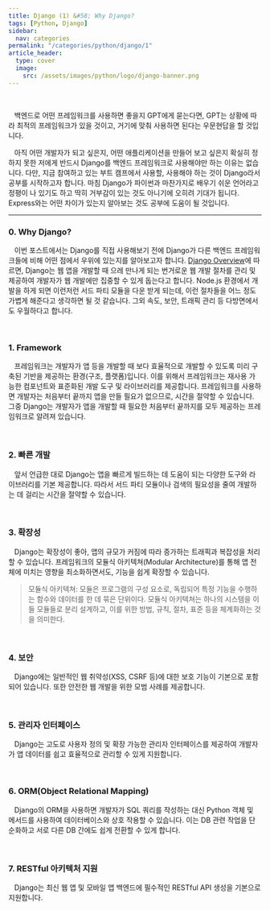 ```yaml
---
title: Django (1) &#58; Why Django?
tags: [Python, Django]
sidebar:
  nav: categories
permalink: "/categories/python/django/1"
article_header:
  type: cover
  image:
    src: /assets/images/python/logo/django-banner.png
---
```


<!--more-->

<br/>

&nbsp;&nbsp; 백엔드로 어떤 프레임워크를 사용하면 좋을지 GPT에게 묻는다면, GPT는 상황에 따라 최적의 프레임워크가 있을 것이고, 거기에 맞춰 사용하면 된다는 우문현답을 할 것입니다.

&nbsp;&nbsp; 아직 어떤 개발자가 되고 싶은지, 어떤 애플리케이션을 만들어 보고 싶은지 확실히 정하지 못한 저에게 반드시 Django를 백엔드 프레임워크로 사용해야만 하는 이유는 없습니다. 다만, 지금 참여하고 있는 부트 캠프에서 사용할, 사용해야 하는 것이 Django라서 공부를 시작하고자 합니다. 마침 Django가 파이썬과 마찬가지로 배우기 쉬운 언어라고 정평이 나 있기도 하고 딱히 거부감이 있는 것도 아니기에 오히려 기대가 됩니다. Express와는 어떤 차이가 있는지 알아보는 것도 공부에 도움이 될 것입니다.

---

### 0. Why Django?

&nbsp;&nbsp; 이번 포스트에서는 Django를 직접 사용해보기 전에 Django가 다른 백엔드 프레임워크들에 비해 어떤 점에서 우위에 있는지를 알아보고자 합니다. [Django Overview](https://www.djangoproject.com/start/overview/)에 따르면, Django는 웹 앱을 개발할 때 으레 만나게 되는 번거로운 웹 개발 절차를 관리 및 제공하여 개발자가 웹 개발에만 집중할 수 있게 돕는다고 합니다. Node.js 환경에서 개발을 하게 되면 이런저런 서드 파티 모듈을 다운 받게 되는데, 이런 절차들을 어느 정도 가볍게 해준다고 생각하면 될 것 같습니다. 그외 속도, 보안, 트래픽 관리 등 다방면에서도 우월하다고 합니다.

<br/>

### 1. Framework

&nbsp;&nbsp; 프레임워크는 개발자가 앱 등을 개발할 때 보다 효율적으로 개발할 수 있도록 미리 구축된 기반을 제공하는 환경(구조, 플랫폼)입니다. 이를 위해서 프레임워크는 재사용 가능한 컴포넌트와 표준화된 개발 도구 및 라이브러리를 제공합니다. 프레임워크를 사용하면 개발자는 처음부터 끝까지 앱을 만들 필요가 없으므로, 시간을 절약할 수 있습니다. 그중 Django는 개발자가 앱을 개발할 때 필요한 처음부터 끝까지를 모두 제공하는 프레임워크로 알려져 있습니다.

<br/>

### 2. 빠른 개발

&nbsp;&nbsp; 앞서 언급한 대로 Django는 앱을 빠르게 빌드하는 데 도움이 되는 다양한 도구와 라이브러리를 기본 제공합니다. 따라서 서드 파티 모듈이나 검색의 필요성을 줄여 개발하는 데 걸리는 시간을 절약할 수 있습니다.

<br/>

### 3. 확장성

&nbsp;&nbsp; Django는 확장성이 좋아, 앱의 규모가 커짐에 따라 증가하는 트래픽과 복잡성을 처리할 수 있습니다. 프레임워크의 모듈식 아키텍쳐(Modular Architecture)를 통해 앱 전체에 미치는 영향을 최소화하면서도, 기능을 쉽게 확장할 수 있습니다.

> 모듈식 아키텍쳐: 모듈은 프로그램의 구성 요소로, 독립되어 특정 기능을 수행하는 함수와 데이터를 한 데 묶은 단위이다. 모듈식 아키텍쳐는 하나의 시스템을 이들 모듈들로 분리 설계하고, 이를 위한 방법, 규칙, 절차, 표준 등을 체계화하는 것을 의미한다.

<br/>

### 4. 보안

&nbsp;&nbsp; Django에는 일반적인 웹 취약성(XSS, CSRF 등)에 대한 보호 기능이 기본으로 포함되어 있습니다. 또한 안전한 웹 개발을 위한 모범 사례를 제공합니다.

<br/>

### 5. 관리자 인터페이스

&nbsp;&nbsp; Django는 고도로 사용자 정의 및 확장 가능한 관리자 인터페이스를 제공하여 개발자가 앱 데이터를 쉽고 효율적으로 관리할 수 있게 지원합니다.

<br/>

### 6. ORM(Object Relational Mapping)

&nbsp;&nbsp; Django의 ORM을 사용하면 개발자가 SQL 쿼리를 작성하는 대신 Python 객체 및 메서드를 사용하여 데이터베이스와 상호 작용할 수 있습니다. 이는 DB 관련 작업을 단순화하고 서로 다른 DB 간에도 쉽게 전환할 수 있게 합니다.

<br/>

### 7. RESTful 아키텍처 지원

&nbsp;&nbsp; Django는 최신 웹 앱 및 모바일 앱 백엔드에 필수적인 RESTful API 생성을 기본으로 지원합니다.
